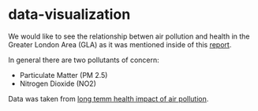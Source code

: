 # data-visualization

We would like to see the relationship betwen air pollution and health in the Greater London Area (GLA) as it was mentioned inside of
this [report](https://www.london.gov.uk/what-we-do/environment/pollution-and-air-quality/health-and-exposure-pollution).

In general there are two pollutants of concern:
- Particulate Matter (PM 2.5)
- Nitrogen Dioxide (NO2)

Data was taken from [long temm health impact of air pollution](https://data.london.gov.uk/dataset/long-term-health-impacts-of-air-pollution).


